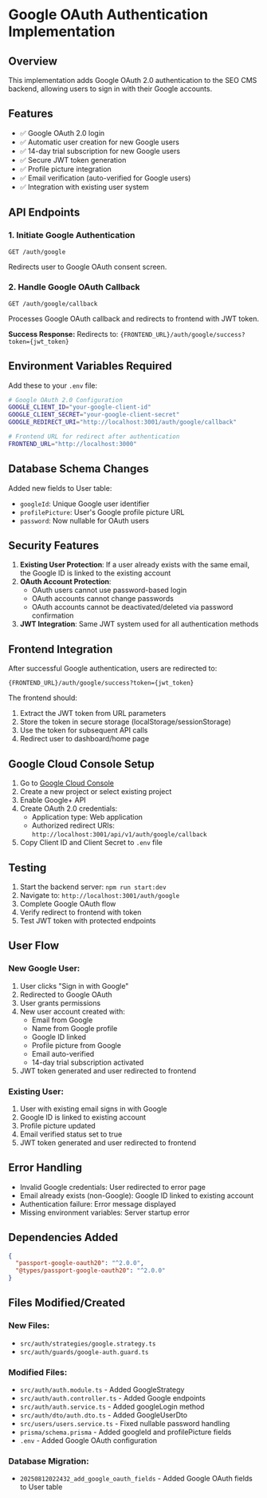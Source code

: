 # Google OAuth Authentication Implementation

## Overview

This implementation adds Google OAuth 2.0 authentication to the SEO CMS backend, allowing users to sign in with their Google accounts.

## Features

- ✅ Google OAuth 2.0 login
- ✅ Automatic user creation for new Google users
- ✅ 14-day trial subscription for new Google users
- ✅ Secure JWT token generation
- ✅ Profile picture integration
- ✅ Email verification (auto-verified for Google users)
- ✅ Integration with existing user system

## API Endpoints

### 1. Initiate Google Authentication

```
GET /auth/google
```

Redirects user to Google OAuth consent screen.

### 2. Handle Google OAuth Callback

```
GET /auth/google/callback
```

Processes Google OAuth callback and redirects to frontend with JWT token.

**Success Response:**
Redirects to: `{FRONTEND_URL}/auth/google/success?token={jwt_token}`

## Environment Variables Required

Add these to your `.env` file:

```bash
# Google OAuth 2.0 Configuration
GOOGLE_CLIENT_ID="your-google-client-id"
GOOGLE_CLIENT_SECRET="your-google-client-secret"
GOOGLE_REDIRECT_URI="http://localhost:3001/auth/google/callback"

# Frontend URL for redirect after authentication
FRONTEND_URL="http://localhost:3000"
```

## Database Schema Changes

Added new fields to User table:

- `googleId`: Unique Google user identifier
- `profilePicture`: User's Google profile picture URL
- `password`: Now nullable for OAuth users

## Security Features

1. **Existing User Protection**: If a user already exists with the same email, the Google ID is linked to the existing account
2. **OAuth Account Protection**:
   - OAuth users cannot use password-based login
   - OAuth accounts cannot change passwords
   - OAuth accounts cannot be deactivated/deleted via password confirmation
3. **JWT Integration**: Same JWT system used for all authentication methods

## Frontend Integration

After successful Google authentication, users are redirected to:

```
{FRONTEND_URL}/auth/google/success?token={jwt_token}
```

The frontend should:

1. Extract the JWT token from URL parameters
2. Store the token in secure storage (localStorage/sessionStorage)
3. Use the token for subsequent API calls
4. Redirect user to dashboard/home page

## Google Cloud Console Setup

1. Go to [Google Cloud Console](https://console.cloud.google.com/)
2. Create a new project or select existing project
3. Enable Google+ API
4. Create OAuth 2.0 credentials:
   - Application type: Web application
   - Authorized redirect URIs: `http://localhost:3001/api/v1/auth/google/callback`
5. Copy Client ID and Client Secret to `.env` file

## Testing

1. Start the backend server: `npm run start:dev`
2. Navigate to: `http://localhost:3001/auth/google`
3. Complete Google OAuth flow
4. Verify redirect to frontend with token
5. Test JWT token with protected endpoints

## User Flow

### New Google User:

1. User clicks "Sign in with Google"
2. Redirected to Google OAuth
3. User grants permissions
4. New user account created with:
   - Email from Google
   - Name from Google profile
   - Google ID linked
   - Profile picture from Google
   - Email auto-verified
   - 14-day trial subscription activated
5. JWT token generated and user redirected to frontend

### Existing User:

1. User with existing email signs in with Google
2. Google ID is linked to existing account
3. Profile picture updated
4. Email verified status set to true
5. JWT token generated and user redirected to frontend

## Error Handling

- Invalid Google credentials: User redirected to error page
- Email already exists (non-Google): Google ID linked to existing account
- Authentication failure: Error message displayed
- Missing environment variables: Server startup error

## Dependencies Added

```json
{
  "passport-google-oauth20": "^2.0.0",
  "@types/passport-google-oauth20": "^2.0.0"
}
```

## Files Modified/Created

### New Files:

- `src/auth/strategies/google.strategy.ts`
- `src/auth/guards/google-auth.guard.ts`

### Modified Files:

- `src/auth/auth.module.ts` - Added GoogleStrategy
- `src/auth/auth.controller.ts` - Added Google endpoints
- `src/auth/auth.service.ts` - Added googleLogin method
- `src/auth/dto/auth.dto.ts` - Added GoogleUserDto
- `src/users/users.service.ts` - Fixed nullable password handling
- `prisma/schema.prisma` - Added googleId and profilePicture fields
- `.env` - Added Google OAuth configuration

### Database Migration:

- `20250812022432_add_google_oauth_fields` - Added Google OAuth fields to User table

